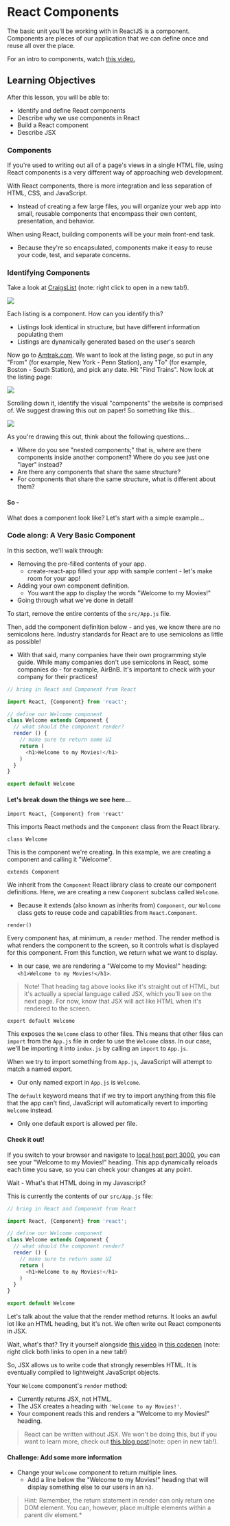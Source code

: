 # React Components

The basic unit you'll be working with in ReactJS is a component. Components are
pieces of our application that we can define once and reuse all over the place.

For an intro to components, watch [this video.](https://generalassembly.wistia.com/medias/h64z7lp1ir)

## Learning Objectives

After this lesson, you will be able to:

-   Identify and define React components
-   Describe why we use components in React
-   Build a React component
-   Describe JSX

### Components

If you're used to writing out all of a page's views in a single HTML file, using
React components is a very different way of approaching web development.

With React components, there is more integration and less separation of HTML,
CSS, and JavaScript.

-   Instead of creating a few large files, you will organize your web app into
  small, reusable components that encompass their own content, presentation,
  and behavior.

When using React, building components will be your main front-end task.

-   Because they're so encapsulated, components make it easy to reuse your code, test, and separate concerns.

### Identifying Components

Take a look at [CraigsList](https://boston.craigslist.org/search/aap) (note:
right click to open in a new tab!).

![](https://i.imgur.com/KyGkUDI.jpg)

Each listing is a component. How can you identify this?

-   Listings look identical in structure, but have different information    populating them
-   Listings are dynamically generated based on the user's search

Now go to [Amtrak.com](https://www.amtrak.com/home). We want to look at the
listing page, so put in any "From" (for example, New
York - Penn Station), any "To" (for example, Boston - South Station), and pick
any date. Hit "Find Trains". Now look at the listing page:

![](https://i.imgur.com/p8twGTj.png)

Scrolling down it, identify the visual "components" the website is comprised
of. We suggest drawing this out on paper! So something like this...

![](https://i.imgur.com/APxsAMF.png)

As you're drawing this out, think about the following questions...

-   Where do you see "nested components;" that is, where are there components inside another component? Where do you see just one "layer" instead?
-   Are there any components that share the same structure?
-   For components that share the same structure, what is different about them?

#### So -

What does a component look like? Let's start with a simple example...

### Code along: A Very Basic Component

In this section, we'll walk through:

-   Removing the pre-filled contents of your app.
    -   create-react-app filled your app with sample content - let's make room for your app!
-   Adding your own component definition.
    -   You want the app to display the words "Welcome to my Movies!"
-   Going through what we've done in detail!

To start, remove the entire contents of the `src/App.js` file.

Then, add the component definition below - and yes, we know there are no
semicolons here. Industry standards for React are to use semicolons as little
as possible!

-   With that said, many companies have their own programming style guide. While many companies don't use semicolons in React, some companies do - for example, AirBnB. It's important to check with your company for their practices!

```js
// bring in React and Component from React

import React, {Component} from 'react';

// define our Welcome component
class Welcome extends Component {
  // what should the component render?
  render () {
    // make sure to return some UI
    return (
      <h1>Welcome to my Movies!</h1>
    )
  }
}

export default Welcome
```

#### Let's break down the things we see here...

`import React, {Component} from 'react'`

This imports React methods and the `Component` class from the React library.

`class Welcome`

This is the component we're creating. In this example, we are creating a
component and calling it "Welcome".

`extends Component`

We inherit from the `Component` React library class to create our component
definitions. Here, we are creating a new `Component` subclass called `Welcome`.

-   Because it extends (also known as inherits from) `Component`, our `Welcome` class gets to reuse code and capabilities from `React.Component`.

`render()`

Every component has, at minimum, a `render` method. The render method is what
renders the component to the screen, so it controls what is displayed for this
component. From this function, we return what we want to display.

-   In our case, we are rendering a "Welcome to my Movies!" heading: `<h1>Welcome to my Movies!</h1>`.

> Note! That heading tag above looks like it's straight out of HTML, but it's
> actually a special language called JSX, which you'll see on the next page.
> For now, know that JSX will act like HTML when it's rendered to the screen.

`export default Welcome`

This exposes the `Welcome` class to other files. This means that other files can
`import` from the `App.js` file in order to use the `Welcome` class. In our
case, we'll be importing it into `index.js` by calling an `import` to `App.js`.

When we try to import something from `App.js`, JavaScript will attempt to match
a named export.

-   Our only named export in `App.js` is `Welcome`.

The `default` keyword means that if we try to import anything from this file
that the app can't find, JavaScript will automatically revert to importing
`Welcome` instead.

-   Only one default export is allowed per file.

#### Check it out!

If you switch to your browser and navigate to [local host port 3000](http://localhost:3000), you can
see your "Welcome to my Movies!" heading. This app dynamically reloads each
time you save, so you can check your changes at any point.

Wait - What's that HTML doing in my Javascript?

This is currently the contents of our `src/App.js` file:

```js
// bring in React and Component from React

import React, {Component} from 'react';

// define our Welcome component
class Welcome extends Component {
  // what should the component render?
  render () {
    // make sure to return some UI
    return (
      <h1>Welcome to my Movies!</h1>
    )
  }
}

export default Welcome
```

Let's talk about the value that the render method returns. It looks an awful
lot like an HTML heading, but it's not. We often write out React components in
JSX.

Wait, what's that? Try it yourself alongside [this video](https://generalassembly.wistia.com/medias/dcps4dqziy) in [this codepen](https://codepen.io/susir/pen/wJPoBw) (note:
right click both links to open in a new tab!)

So, JSX allows us to write code that strongly resembles HTML. It is eventually
compiled to lightweight JavaScript objects.

Your `Welcome` component's `render` method:

-   Currently returns JSX, not HTML.
-   The JSX creates a heading with `'Welcome to my Movies!'`.
-   Your component reads this and renders a "Welcome to my Movies!" heading.

> React can be written without JSX. We won't be doing this, but if you want to
> learn more, check out [this blog post](http://jamesknelson.com/learn-raw-react-no-jsx-flux-es6-webpack/)(note: open in new tab!).

#### Challenge: Add some more information

-   Change your `Welcome` component to return multiple lines.
    -   Add a line below the "Welcome to my Movies!" heading that will display something else to our users in an `h3`.

> Hint: Remember, the return statement in render can only return one DOM
> element. You can, however, place multiple elements within a parent div
> element.*
